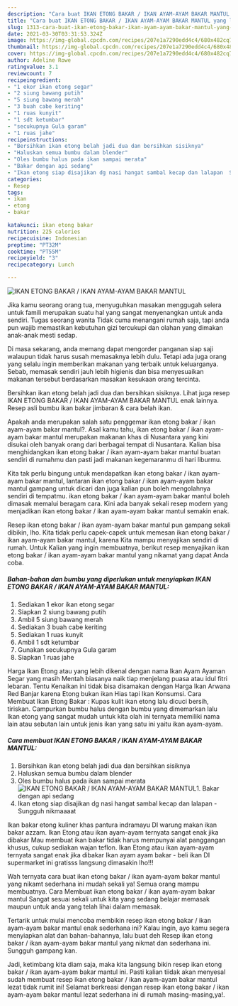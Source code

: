 ```yaml
---
description: "Cara buat IKAN ETONG BAKAR / IKAN AYAM-AYAM BAKAR MANTUL yang lezat Untuk Jualan"
title: "Cara buat IKAN ETONG BAKAR / IKAN AYAM-AYAM BAKAR MANTUL yang lezat Untuk Jualan"
slug: 1313-cara-buat-ikan-etong-bakar-ikan-ayam-ayam-bakar-mantul-yang-lezat-untuk-jualan
date: 2021-03-30T03:31:53.324Z
image: https://img-global.cpcdn.com/recipes/207e1a7290edd4c4/680x482cq70/ikan-etong-bakar-ikan-ayam-ayam-bakar-mantul-foto-resep-utama.jpg
thumbnail: https://img-global.cpcdn.com/recipes/207e1a7290edd4c4/680x482cq70/ikan-etong-bakar-ikan-ayam-ayam-bakar-mantul-foto-resep-utama.jpg
cover: https://img-global.cpcdn.com/recipes/207e1a7290edd4c4/680x482cq70/ikan-etong-bakar-ikan-ayam-ayam-bakar-mantul-foto-resep-utama.jpg
author: Adeline Rowe
ratingvalue: 3.1
reviewcount: 7
recipeingredient:
- "1 ekor ikan etong segar"
- "2 siung bawang putih"
- "5 siung bawang merah"
- "3 buah cabe keriting"
- "1 ruas kunyit"
- "1 sdt ketumbar"
- "secukupnya Gula garam"
- "1 ruas jahe"
recipeinstructions:
- "Bersihkan ikan etong belah jadi dua dan bersihkan sisiknya"
- "Haluskan semua bumbu dalam blender"
- "Oles bumbu halus pada ikan sampai merata"
- "Bakar dengan api sedang"
- "Ikan etong siap disajikan dg nasi hangat sambal kecap dan lalapan  Sungguh nikmaaaat"
categories:
- Resep
tags:
- ikan
- etong
- bakar

katakunci: ikan etong bakar 
nutrition: 225 calories
recipecuisine: Indonesian
preptime: "PT32M"
cooktime: "PT55M"
recipeyield: "3"
recipecategory: Lunch

---
```



![IKAN ETONG BAKAR / IKAN AYAM-AYAM BAKAR MANTUL](https://img-global.cpcdn.com/recipes/207e1a7290edd4c4/680x482cq70/ikan-etong-bakar-ikan-ayam-ayam-bakar-mantul-foto-resep-utama.jpg)

Jika kamu seorang orang tua, menyuguhkan masakan menggugah selera untuk famili merupakan suatu hal yang sangat menyenangkan untuk anda sendiri. Tugas seorang  wanita Tidak cuma menangani rumah saja, tapi anda pun wajib memastikan kebutuhan gizi tercukupi dan olahan yang dimakan anak-anak mesti sedap.

Di masa  sekarang, anda memang dapat mengorder panganan siap saji walaupun tidak harus susah memasaknya lebih dulu. Tetapi ada juga orang yang selalu ingin memberikan makanan yang terbaik untuk keluarganya. Sebab, memasak sendiri jauh lebih higienis dan bisa menyesuaikan makanan tersebut berdasarkan masakan kesukaan orang tercinta. 

Bersihkan ikan etong belah jadi dua dan bersihkan sisiknya. Lihat juga resep IKAN ETONG BAKAR / IKAN AYAM-AYAM BAKAR MANTUL enak lainnya. Resep asli bumbu ikan bakar jimbaran &amp; cara belah ikan.

Apakah anda merupakan salah satu penggemar ikan etong bakar / ikan ayam-ayam bakar mantul?. Asal kamu tahu, ikan etong bakar / ikan ayam-ayam bakar mantul merupakan makanan khas di Nusantara yang kini disukai oleh banyak orang dari berbagai tempat di Nusantara. Kalian bisa menghidangkan ikan etong bakar / ikan ayam-ayam bakar mantul buatan sendiri di rumahmu dan pasti jadi makanan kegemaranmu di hari liburmu.

Kita tak perlu bingung untuk mendapatkan ikan etong bakar / ikan ayam-ayam bakar mantul, lantaran ikan etong bakar / ikan ayam-ayam bakar mantul gampang untuk dicari dan juga kalian pun boleh mengolahnya sendiri di tempatmu. ikan etong bakar / ikan ayam-ayam bakar mantul boleh dimasak memalui beragam cara. Kini ada banyak sekali resep modern yang menjadikan ikan etong bakar / ikan ayam-ayam bakar mantul semakin enak.

Resep ikan etong bakar / ikan ayam-ayam bakar mantul pun gampang sekali dibikin, lho. Kita tidak perlu capek-capek untuk memesan ikan etong bakar / ikan ayam-ayam bakar mantul, karena Kita mampu menyajikan sendiri di rumah. Untuk Kalian yang ingin membuatnya, berikut resep menyajikan ikan etong bakar / ikan ayam-ayam bakar mantul yang nikamat yang dapat Anda coba.

<!--inarticleads1-->

##### Bahan-bahan dan bumbu yang diperlukan untuk menyiapkan IKAN ETONG BAKAR / IKAN AYAM-AYAM BAKAR MANTUL:

1. Sediakan 1 ekor ikan etong segar
1. Siapkan 2 siung bawang putih
1. Ambil 5 siung bawang merah
1. Sediakan 3 buah cabe keriting
1. Sediakan 1 ruas kunyit
1. Ambil 1 sdt ketumbar
1. Gunakan secukupnya Gula garam
1. Siapkan 1 ruas jahe


Harga Ikan Etong atau yang lebih dikenal dengan nama Ikan Ayam Ayaman Segar yang masih Mentah biasanya naik tiap menjelang puasa atau idul fitri lebaran. Tentu Kenaikan ini tidak bisa disamakan dengan Harga Ikan Arwana Red Banjar karena Etong bukan ikan Hias tapi Ikan Konsumsi. Cara Membuat Ikan Etong Bakar : Kupas kulit ikan etong lalu dicuci bersih, tiriskan. Campurkan bumbu halus dengan bumbu yang dimemarkan lalu Ikan etong yang sangat mudah untuk kita olah ini ternyata memiliki nama lain atau sebutan lain untuk jenis ikan yang satu ini yaitu ikan ayam-ayam. 

<!--inarticleads2-->

##### Cara membuat IKAN ETONG BAKAR / IKAN AYAM-AYAM BAKAR MANTUL:

1. Bersihkan ikan etong belah jadi dua dan bersihkan sisiknya
1. Haluskan semua bumbu dalam blender
1. Oles bumbu halus pada ikan sampai merata
<img src="https://img-global.cpcdn.com/steps/d6ae3f84b72cd24c/160x128cq70/ikan-etong-bakar-ikan-ayam-ayam-bakar-mantul-langkah-memasak-3-foto.jpg" alt="IKAN ETONG BAKAR / IKAN AYAM-AYAM BAKAR MANTUL">1. Bakar dengan api sedang
1. Ikan etong siap disajikan dg nasi hangat sambal kecap dan lalapan  - Sungguh nikmaaaat


Ikan bakar etong kuliner khas pantura indramayu DI warung makan ikan bakar azzam. Ikan Etong atau ikan ayam-ayam ternyata sangat enak jika dibakar Mau membuat ikan bakar tidak harus mempunyai alat panggangan khusus, cukup sediakan wajan teflon. Ikan Etong atau ikan ayam-ayam ternyata sangat enak jika dibakar Ikan ayam ayam bakar - beli ikan DI supermarket ini gratisss langsung dimasakin lho!!! 

Wah ternyata cara buat ikan etong bakar / ikan ayam-ayam bakar mantul yang nikamt sederhana ini mudah sekali ya! Semua orang mampu membuatnya. Cara Membuat ikan etong bakar / ikan ayam-ayam bakar mantul Sangat sesuai sekali untuk kita yang sedang belajar memasak maupun untuk anda yang telah lihai dalam memasak.

Tertarik untuk mulai mencoba membikin resep ikan etong bakar / ikan ayam-ayam bakar mantul enak sederhana ini? Kalau ingin, ayo kamu segera menyiapkan alat dan bahan-bahannya, lalu buat deh Resep ikan etong bakar / ikan ayam-ayam bakar mantul yang nikmat dan sederhana ini. Sungguh gampang kan. 

Jadi, ketimbang kita diam saja, maka kita langsung bikin resep ikan etong bakar / ikan ayam-ayam bakar mantul ini. Pasti kalian tiidak akan menyesal sudah membuat resep ikan etong bakar / ikan ayam-ayam bakar mantul lezat tidak rumit ini! Selamat berkreasi dengan resep ikan etong bakar / ikan ayam-ayam bakar mantul lezat sederhana ini di rumah masing-masing,ya!.

